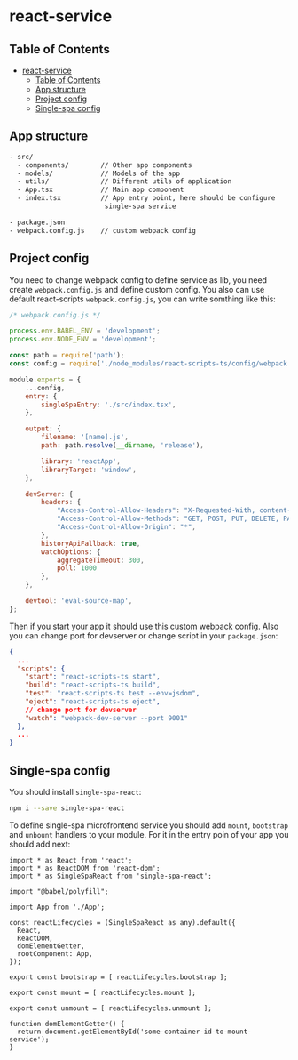 # react-service

## Table of Contents

- [react-service](#react-service)
  - [Table of Contents](#table-of-contents)
  - [App structure](#app-structure)
  - [Project config](#project-config)
  - [Single-spa config](#single-spa-config)

## App structure

``` bash
- src/
  - components/        // Other app components
  - models/            // Models of the app
  - utils/             // Different utils of application
  - App.tsx            // Main app component
  - index.tsx          // App entry point, here should be configure
                        single-spa service

- package.json
- webpack.config.js    // custom webpack config
```

## Project config

You need to change webpack config to define service as lib, you need create `webpack.config.js` and define custom config. You also can use default react-scripts `webpack.config.js`, you can write somthing like this:

``` js
/* webpack.config.js */

process.env.BABEL_ENV = 'development';
process.env.NODE_ENV = 'development';

const path = require('path');
const config = require('./node_modules/react-scripts-ts/config/webpack.config.dev')

module.exports = {
    ...config,
    entry: {
        singleSpaEntry: './src/index.tsx',
    },

    output: {
        filename: '[name].js',
        path: path.resolve(__dirname, 'release'),

        library: 'reactApp',
        libraryTarget: 'window',
    },

    devServer: {
        headers: {
            "Access-Control-Allow-Headers": "X-Requested-With, content-type, Authorization",
            "Access-Control-Allow-Methods": "GET, POST, PUT, DELETE, PATCH, OPTIONS",
            "Access-Control-Allow-Origin": "*",
        },
        historyApiFallback: true,
        watchOptions: {
            aggregateTimeout: 300,
            poll: 1000
        },
    },

    devtool: 'eval-source-map',
};
```

Then if you start your app it should use this custom webpack config.
Also you can change port for devserver or change script in your `package.json`:

``` json
{
  ...
  "scripts": {
    "start": "react-scripts-ts start",
    "build": "react-scripts-ts build",
    "test": "react-scripts-ts test --env=jsdom",
    "eject": "react-scripts-ts eject",
    // change port for devserver
    "watch": "webpack-dev-server --port 9001"
  },
  ...
}
```

## Single-spa config

You should install `single-spa-react`:

``` bash
npm i --save single-spa-react
```

To define single-spa microfrontend service you should add `mount`, `bootstrap` and `unbount` handlers to your module. For it in the entry poin of your app you should add next:

```tsx
import * as React from 'react';
import * as ReactDOM from 'react-dom';
import * as SingleSpaReact from 'single-spa-react';

import "@babel/polyfill";

import App from './App';

const reactLifecycles = (SingleSpaReact as any).default({
  React,
  ReactDOM,
  domElementGetter,
  rootComponent: App,
});

export const bootstrap = [ reactLifecycles.bootstrap ];

export const mount = [ reactLifecycles.mount ];

export const unmount = [ reactLifecycles.unmount ];

function domElementGetter() {
  return document.getElementById('some-container-id-to-mount-service');
}
```